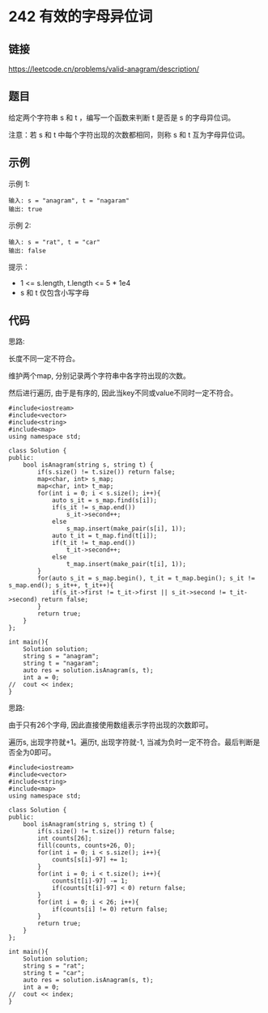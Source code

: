# 242 有效的字母异位词
## 链接
https://leetcode.cn/problems/valid-anagram/description/

## 题目 
给定两个字符串 s 和 t ，编写一个函数来判断 t 是否是 s 的字母异位词。

注意：若 s 和 t 中每个字符出现的次数都相同，则称 s 和 t 互为字母异位词。

## 示例
示例 1:
```
输入: s = "anagram", t = "nagaram"
输出: true
```
示例 2:
```
输入: s = "rat", t = "car"
输出: false
```

提示：

- 1 <= s.length, t.length <= 5 * 1e4
- s 和 t 仅包含小写字母

## 代码
思路:

长度不同一定不符合。

维护两个map, 分别记录两个字符串中各字符出现的次数。

然后进行遍历, 由于是有序的, 因此当key不同或value不同时一定不符合。
```
#include<iostream>
#include<vector>
#include<string>
#include<map>
using namespace std;

class Solution {
public:
    bool isAnagram(string s, string t) {
		if(s.size() != t.size()) return false;
		map<char, int> s_map;
		map<char, int> t_map;
		for(int i = 0; i < s.size(); i++){
			auto s_it = s_map.find(s[i]);
			if(s_it != s_map.end())
				s_it->second++;
			else
				s_map.insert(make_pair(s[i], 1));
			auto t_it = t_map.find(t[i]);
			if(t_it != t_map.end())
				t_it->second++;
			else
				t_map.insert(make_pair(t[i], 1));
		}
		for(auto s_it = s_map.begin(), t_it = t_map.begin(); s_it != s_map.end(); s_it++, t_it++){
			if(s_it->first != t_it->first || s_it->second != t_it->second) return false;
		}
		return true;
    }
};

int main(){
	Solution solution;
	string s = "anagram";
	string t = "nagaram";
	auto res = solution.isAnagram(s, t);
	int a = 0;
//	cout << index;
}
```

思路:

由于只有26个字母, 因此直接使用数组表示字符出现的次数即可。

遍历s, 出现字符就+1。遍历t, 出现字符就-1, 当减为负时一定不符合。最后判断是否全为0即可。

```
#include<iostream>
#include<vector>
#include<string>
#include<map>
using namespace std;

class Solution {
public:
    bool isAnagram(string s, string t) {
		if(s.size() != t.size()) return false;
		int counts[26];
		fill(counts, counts+26, 0);
		for(int i = 0; i < s.size(); i++){
			counts[s[i]-97] += 1;
		}
		for(int i = 0; i < t.size(); i++){
			counts[t[i]-97] -= 1;
			if(counts[t[i]-97] < 0) return false;
		}
		for(int i = 0; i < 26; i++){
			if(counts[i] != 0) return false;
		}
		return true;
    }
};

int main(){
	Solution solution;
	string s = "rat";
	string t = "car";
	auto res = solution.isAnagram(s, t);
	int a = 0;
//	cout << index;
}
```